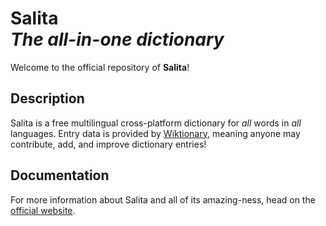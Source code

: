 # **Salita** <br/>*The all-in-one dictionary*

Welcome to the official repository of **Salita**!

## Description
Salita is a free multilingual cross-platform dictionary for *all* words in *all* languages. Entry data is provided by [Wiktionary](https://wiktionary.org), meaning anyone may contribute, add, and improve dictionary entries!

## Documentation
For more information about Salita and all of its amazing-ness, head on the [official website](https://yivan000.github.io/salita-doc/).